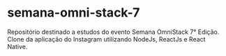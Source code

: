 # semana-omni-stack-7
Repositório destinado a estudos do evento Semana OmniStack 7° Edição.
Clone da aplicação do Instagram utilizando NodeJs, ReactJs e React Native.
